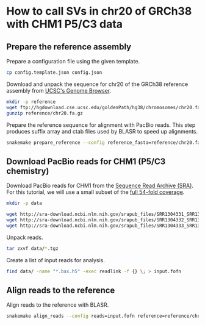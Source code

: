 # How to call SVs in chr20 of GRCh38 with CHM1 P5/C3 data

## Prepare the reference assembly

Prepare a configuration file using the given template.

```bash
cp config.template.json config.json
```

Download and unpack the sequence for chr20 of the GRCh38 reference assembly from
[UCSC's Genome Browser](http://genome.ucsc.edu/).

```bash
mkdir -p reference
wget ftp://hgdownload.cse.ucsc.edu/goldenPath/hg38/chromosomes/chr20.fa.gz -O reference/chr20.fa.gz
gunzip reference/chr20.fa.gz
```

Prepare the reference sequence for alignment with PacBio reads. This step
produces suffix array and ctab files used by BLASR to speed up alignments.

```bash
snakemake prepare_reference --config reference_fasta=reference/chr20.fa
```

## Download PacBio reads for CHM1 (P5/C3 chemistry)

Download PacBio reads for CHM1 from the [Sequence Read Archive
(SRA)](http://www.ncbi.nlm.nih.gov/sra/). For this tutorial, we will use a small
subset of the [full 54-fold
coverage](http://www.ncbi.nlm.nih.gov/Traces/sra/?study=SRP043558).

```bash
mkdir -p data

wget http://sra-download.ncbi.nlm.nih.gov/srapub_files/SRR1304331_SRR1304331_hdf5.tgz -P data
wget http://sra-download.ncbi.nlm.nih.gov/srapub_files/SRR1304332_SRR1304332_hdf5.tgz -P data
wget http://sra-download.ncbi.nlm.nih.gov/srapub_files/SRR1304333_SRR1304333_hdf5.tgz -P data
```

Unpack reads.

```bash
tar zxvf data/*.tgz
```

Create a list of input reads for analysis.

```bash
find data/ -name "*.bax.h5" -exec readlink -f {} \; > input.fofn
```

## Align reads to the reference

Align reads to the reference with BLASR.

```bash
snakemake align_reads --config reads=input.fofn reference=reference/chr20.fa
```
